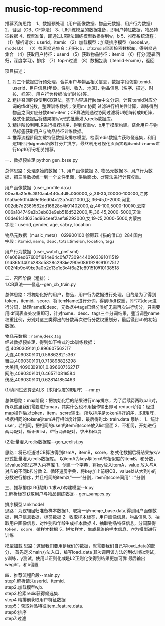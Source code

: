 # music-top-recommend
推荐系统思路：
1、数据预处理（用户画像数据、物品元数据、用户行为数据） 
2、召回（CB、CF算法）
3、LR训练模型的数据准备，即用户特征数据，物品特征数据
4、模型准备，即通过LR算法训练模型数据得到w，b 
5、推荐系统流程：
（1）解析请求：userid，itemid
（2）加载模型：加载排序模型（model.w，model.b）
（3）检索候选集合：利用cb，cf去redis里面检索数据库，得到候选集合
（4）获取用户特征：userid
（5）获取物品特征：itemid
（6）打分(逻辑回归，深度学习)，排序
（7）top-n过滤
（8）数据包装（itemid->name），返回

项目描述：
1.	对三个数据进行预处理，合并用户与物品相关信息，数据字段包含itemid、userid、用户信息(年龄、性别、收入、地区)、物品信息（名字、描述、时长、标签）、用户行为数据(收听时长)等。
2.	粗排召回阶段使用CB算法，基于内容进行jieba中文分词，计算itemid对应分词的tfidf分数，整理训练数据；使用mr 协同
过滤进行相关性计算，训练得到物品之间对应分数item-item；CF算法则通过协同过滤将UI矩阵转成II矩阵，格式化数据后将结果按k/v形式批量灌入redis数据库。
3.	精排阶段利用LR进行推荐排序，得到权重w、b用于模型构建。结合用户与物品标签获取用户与物品特征训练数据。
4.	推荐流程阶段加载特征数据及排序模型，检索redis数据库获取候选集，利用逻辑回归sigmoid函数打分并排序，最终利用可视化页面实现itemid->name进行top10评分相关推荐。

一、数据预处理  python gen_base.py

总体思路：处理原始的数据：1、用户画像数据 2、物品元数据 3、用户行为数据，把三类数据统一到一个文件里面，供后面cb、cf算法进行计算权重。
 
用户画像数据（user_profile.data）  
00ea9a2fe9c6810aab440c4d8c050000,女,26-35,20000-100000,江苏  
01a0ae50fd4b9ef6ed04c22a7e421000,女,36-45,0-2000,河北  
002db7d2360562dd16828c4b91402000,女,46-100,5000-10000,云南  
006a184749e3b3eb83e9eb516d522000,男,36-45,2000-5000,天津  
00de61c1d635ad964eef2aefa8292000,女,19-25,2000-5000,内蒙古  
字段：userid, gender, age, salary, location  

物品元数据（music_meta） 
029900100  徐颢菲《猫的借口》284 国内  
字段：itemid, name, desc, total_timelen, location, tags  

用户行为数据（user_watch_pref.sml）  
01e069ed67600f1914e64c0fe773094440903091011519  
01d86fc1401b283d5828c293be290e0861928091017512  
002f4b9c49be9a0b2c13e1c3c4f6a21c891510910138518  


二、召回阶段（粗排）：  
1.CB算法——候选--gen_cb_train.py  

总体思路：将初始化好的用户，物品，用户行为数据进行处理，目的是为了得到token，itemid，score，将itemName进行分词，得到tfidf权重，同时将desc进行分词，处理name和desc，元数据中tags已经分类好无需再次进行切分，只需要用idf词表查处权重即可，针对name、desc、tags三个分词结果，适当调整name权重比例，分别对这三类得出的分数再次进行分数权重划分，最后得到cb的初始数据。

物品元数据：name,desc,tag  
经过数据预处理，得到如下格式的cb训练数据：  
哲,4090309101,0.896607562717  
大连,4090309101,0.568628215367  
舞曲,4090309101,0.713898826298  
大美妞,4090309101,0.896607562717  
网络,4090309101,0.465710816584  
伤感,4090309101,0.628141853463  

(1)协同过滤算法ALS（求相似度的II矩阵）--mr.py  

总体思路：map阶段：把初始化后的结果进行map排序，为了后续两两取pair对，所以这里我们需要进行map，其实什么也不用操作输出即可
         reduce阶段：经过map操作后以token，item，score输出，所以排序是token排好的序，求II矩阵，根据相同的token的item进行相似度计算，最后得到cb_train.data
    思路：
        1、统计user，若相同，把相同的user的item和score放入list里面
        2、不相同，开始进行两两配对，循环该list，进行两两配对，求出相似度

(2)批量灌入redis数据库--gen_reclist.py  

思路：将已经通过CB算法得到itemA，itemB，score，格式化数据后将结果按k/v形式批量灌入redis数据库。
    以itemA为key与itemA有相似度的itemB，和分数，以value的形式存入内存库
        1、创建一个字典，将key放入itemA，value 放入与A对应的不同b和分数
        2、循环遍历字典，将key加上前缀CB，value以从大到小的分数进行排序，并且相同的item以“——”分割，item和score间用“：”分割



三、推荐排序LR(精排)
1.求w,b构建模型--lr.py  
2.解析标签获取用户与物品训练数据-- gen_sampes.py  

排序模型rankmodel  
思路：为逻辑回归准备样本数据
      1、取第一步merge_base.data,得到用户画像数据，用户信息数据，标签数据
      2、收取样本标签，用户画像信息，物品信息
      3、抽取用户画像信息，对性别和年龄生成样本数据
      4、抽取物品特征信息，分词获得token，score，做样本数据
      5、拼接样本，生成最终的样本信息，作为模型进行训练

模型加载
思路：这里我们要用到我们的数据，就需要我们自己写load_data的部分，
      首先定义main方法入口，编写load_data
      其次调用该方法的到x训练x测试，y训练，y测试，使用L1正则化或是L2正则化使得到结果更加可靠
      最后输出wegiht，和b偏置


四、推荐流程阶段--main.py  
step1.解析请求userid、itemid.  
step2.加载模型w,b.  
step3.检索redis获得候选集.   
step4 精排前获取用户特征数据.  
step5：获取物品特征item_feature.data.  
step6:排序  
step7:过滤  
